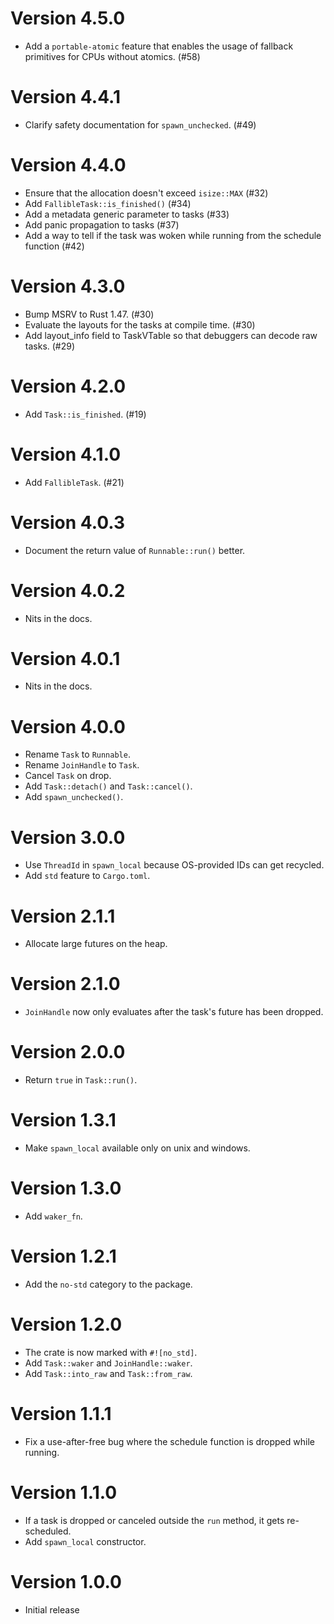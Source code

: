 # Version 4.5.0

- Add a `portable-atomic` feature that enables the usage of fallback primitives for CPUs without atomics. (#58)

# Version 4.4.1

- Clarify safety documentation for `spawn_unchecked`. (#49)

# Version 4.4.0

- Ensure that the allocation doesn't exceed `isize::MAX` (#32)
- Add `FallibleTask::is_finished()` (#34)
- Add a metadata generic parameter to tasks (#33)
- Add panic propagation to tasks (#37)
- Add a way to tell if the task was woken while running from the schedule function (#42)

# Version 4.3.0

- Bump MSRV to Rust 1.47. (#30)
- Evaluate the layouts for the tasks at compile time. (#30)
- Add layout_info field to TaskVTable so that debuggers can decode raw tasks. (#29)

# Version 4.2.0

- Add `Task::is_finished`. (#19)

# Version 4.1.0

- Add `FallibleTask`. (#21)

# Version 4.0.3

- Document the return value of `Runnable::run()` better.

# Version 4.0.2

- Nits in the docs.

# Version 4.0.1

- Nits in the docs.

# Version 4.0.0

- Rename `Task` to `Runnable`.
- Rename `JoinHandle` to `Task`.
- Cancel `Task` on drop.
- Add `Task::detach()` and `Task::cancel()`.
- Add `spawn_unchecked()`.

# Version 3.0.0

- Use `ThreadId` in `spawn_local` because OS-provided IDs can get recycled.
- Add `std` feature to `Cargo.toml`.

# Version 2.1.1

- Allocate large futures on the heap.

# Version 2.1.0

- `JoinHandle` now only evaluates after the task's future has been dropped.

# Version 2.0.0

- Return `true` in `Task::run()`.

# Version 1.3.1

- Make `spawn_local` available only on unix and windows.

# Version 1.3.0

- Add `waker_fn`.

# Version 1.2.1

- Add the `no-std` category to the package.

# Version 1.2.0

- The crate is now marked with `#![no_std]`.
- Add `Task::waker` and `JoinHandle::waker`.
- Add `Task::into_raw` and `Task::from_raw`.

# Version 1.1.1

- Fix a use-after-free bug where the schedule function is dropped while running.

# Version 1.1.0

- If a task is dropped or canceled outside the `run` method, it gets re-scheduled.
- Add `spawn_local` constructor.

# Version 1.0.0

- Initial release
